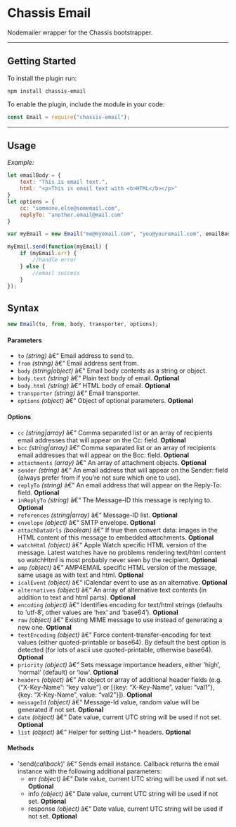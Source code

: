 # Chassis Email
Nodemailer wrapper for the Chassis bootstrapper.

---
## Getting Started
To install the plugin run:
```console
npm install chassis-email
```
To enable the plugin, include the module in your code:
```javascript
const Email = require("chassis-email");
```
---
## Usage
*Example:*
```javascript
let emailBody = {
    text: "This is email text.",
    html: "<p>This is email text with <b>HTML</b></p>"
}
let options = {
    cc: "someone.else@somemail.com",
    replyTo: "another.email@mail.com"
}

var myEmail = new Email("me@myemail.com", "you@youremail.com", emailBody, "myTransporter", options);

myEmail.send(function(myEmail) {
    if (myEmail.err) {
        //handle error
    } else {
        //email success
    }
});
```

## Syntax
```javascript
new Email(to, from, body, transporter, options);
```
#### Parameters
* `to` *(string)* â€“ Email address to send to.
* `from` *(string)* â€“ Email address sent from.
* `body` *(string|object)* â€“ Email body contents as a string or object.
* `body.text` *(string)* â€“ Plain text body of email. **Optional**
* `body.html` *(string)* â€“ HTML body of email. **Optional**
* `transporter` *(string)* â€“ Email transporter.
* `options` *(object)* â€“ Object of optional parameters. **Optional**
#### Options 
* `cc` *(string|array)* â€“ Comma separated list or an array of recipients email addresses that will appear on the Cc: field. **Optional**
* `bcc` *(string|array)* â€“ Comma separated list or an array of recipients email addresses that will appear on the Bcc: field. **Optional**
* `attachments` *(array)* â€“ An array of attachment objects. **Optional**
* `sender` *(string)* â€“ An email address that will appear on the Sender: field (always prefer from if you’re not sure which one to use).
* `replyTo` *(string)* â€“ An email address that will appear on the Reply-To: field. **Optional**
* `inReplyTo` *(string)* â€“ The Message-ID this message is replying to. **Optional**
* `references` *(string|array)* â€“ Message-ID list. **Optional**
* `envelope` *(object)* â€“ SMTP envelope. **Optional**
* `attachDataUrls` *(boolean)* â€“ If true then convert data: images in the HTML content of this message to embedded attachments. **Optional**
* `watchHtml` *(object)* â€“ Apple Watch specific HTML version of the message. Latest watches have no problems rendering text/html content so watchHtml is most probably never seen by the recipient. **Optional**
* `amp` *(object)* â€“ AMP4EMAIL specific HTML version of the message, same usage as with text and html. **Optional**
* `icalEvent` *(object)* â€“ iCalendar event to use as an alternative. **Optional**
* `alternatives` *(object)* â€“ An array of alternative text contents (in addition to text and html parts). **Optional**
* `encoding` *(object)* â€“ Identifies encoding for text/html strings (defaults to ‘utf-8’, other values are ‘hex’ and ‘base64’). **Optional**
* `raw` *(object)* â€“ Existing MIME message to use instead of generating a new one. **Optional**
* `textEncoding` *(object)* â€“ Force content-transfer-encoding for text values (either quoted-printable or base64). By default the best option is detected (for lots of ascii use quoted-printable, otherwise base64). **Optional**
* `priority` *(object)* â€“ Sets message importance headers, either ‘high’, ‘normal’ (default) or ‘low’. **Optional**
* `headers` *(object)* â€“ An object or array of additional header fields (e.g. {“X-Key-Name”: “key value”} or [{key: “X-Key-Name”, value: “val1”}, {key: “X-Key-Name”, value: “val2”}]). **Optional**
* `messageId` *(object)* â€“ Message-Id value, random value will be generated if not set. **Optional**
* `date` *(object)* â€“ Date value, current UTC string will be used if not set. **Optional**
* `list` *(object)* â€“ Helper for setting List-* headers. **Optional**
#### Methods
* 'send(*callback*)' â€“ Sends email instance. Callback returns the email instance with the following additional parameters:
    * err  *(object)* â€“ Date value, current UTC string will be used if not set. **Optional**
    * info  *(object)* â€“ Date value, current UTC string will be used if not set. **Optional**
    * response  *(object)* â€“ Date value, current UTC string will be used if not set. **Optional**
